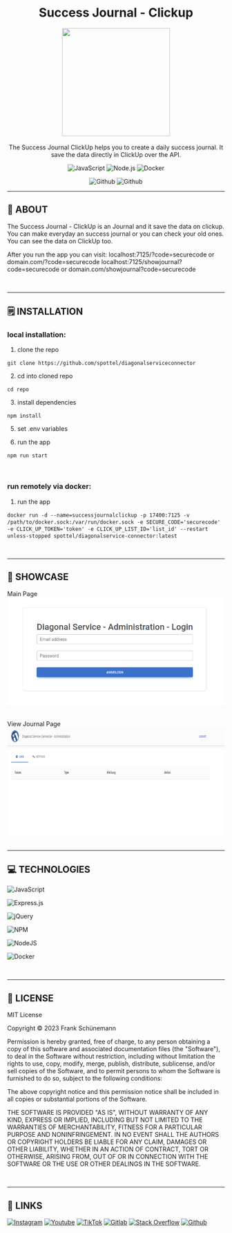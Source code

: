<div align='center'>
    <h1><b>Success Journal - Clickup</b></h1>
    <img src='https://raw.githubusercontent.com/Spottel/Diagonal-Service-Connector/master/public/readme/logo.png' width='250' height='250' />
    <p>The Success Journal ClickUp helps you to create a daily success journal. It save the data directly in ClickUp over the API.</p>


![JavaScript](https://badgen.net/badge/JavaScript/ES6/yellow?)
![Node.js](https://badgen.net/badge/Node.js/v18.15.0/green?)
![Docker](https://badgen.net/badge/Docker/23.0.3/cyan?)

![Github](https://badgen.net/github/release/Spottel/Diagonal-Service-Connector)
![Github](https://badgen.net/github/last-commit/Spottel/Diagonal-Service-Connector)


</div>

---

## 💾 **ABOUT**

The Success Journal - ClickUp is an Journal and it save the data on clickup.
You can make everyday an success journal or you can check your old ones.
You can see the data on ClickUp too.

After you run the app you can visit:
localhost:7125/?code=securecode or domain.com/?code=securecode
localhost:7125/showjournal?code=securecode or domain.com/showjournal?code=securecode



<br />

---

## 🗒️ **INSTALLATION**

### local installation:

1. clone the repo

```
git clone https://github.com/spottel/diagonalserviceconnector
```

2. cd into cloned repo

```
cd repo
```

3. install dependencies

```
npm install
```

5. set .env variables

6. run the app

```
npm run start
```


<br />

### run remotely via docker:

1. run the app

```
docker run -d --name=successjournalclickup -p 17400:7125 -v /path/to/docker.sock:/var/run/docker.sock -e SECURE_CODE='securecode' -e CLICK_UP_TOKEN='token' -e CLICK_UP_LIST_ID='list_id' --restart unless-stopped spottel/diagonalservice-connector:latest
```

<br />

---

## 🔎 **SHOWCASE**

Main Page
<br/>
<img src='https://raw.githubusercontent.com/Spottel/Diagonal-Service-Connector/master/public/readme/readme1.png' height='250' />

<br />
View Journal Page
<br/>
<img src='https://raw.githubusercontent.com/Spottel/Diagonal-Service-Connector/master/public/readme/readme2.png' height='250' />

<br />

<br />

---

## 💻 **TECHNOLOGIES**

![JavaScript](https://img.shields.io/badge/javascript-%23323330.svg?style=for-the-badge&logo=javascript&logoColor=%23F7DF1E)

![Express.js](https://img.shields.io/badge/express.js-%23404d59.svg?style=for-the-badge&logo=express&logoColor=%2361DAFB)

![jQuery](https://img.shields.io/badge/jquery-%230769AD.svg?style=for-the-badge&logo=jquery&logoColor=white)

![NPM](https://img.shields.io/badge/NPM-%23000000.svg?style=for-the-badge&logo=npm&logoColor=white)

![NodeJS](https://img.shields.io/badge/node.js-6DA55F?style=for-the-badge&logo=node.js&logoColor=white)

![Docker](https://img.shields.io/badge/docker-%230db7ed.svg?style=for-the-badge&logo=docker&logoColor=white)


<br />

---

## 📎 **LICENSE**

MIT License

Copyright © 2023 Frank Schünemann

Permission is hereby granted, free of charge, to any person obtaining a copy of this software and associated documentation files (the "Software"), to deal in the Software without restriction, including without limitation the rights to use, copy, modify, merge, publish, distribute, sublicense, and/or sell copies of the Software, and to permit persons to whom the Software is furnished to do so, subject to the following conditions:

The above copyright notice and this permission notice shall be included in all copies or substantial portions of the Software.

THE SOFTWARE IS PROVIDED "AS IS", WITHOUT WARRANTY OF ANY KIND, EXPRESS OR IMPLIED, INCLUDING BUT NOT LIMITED TO THE WARRANTIES OF MERCHANTABILITY, FITNESS FOR A PARTICULAR PURPOSE AND NONINFRINGEMENT. IN NO EVENT SHALL THE AUTHORS OR COPYRIGHT HOLDERS BE LIABLE FOR ANY CLAIM, DAMAGES OR OTHER LIABILITY, WHETHER IN AN ACTION OF CONTRACT, TORT OR OTHERWISE, ARISING FROM, OUT OF OR IN CONNECTION WITH THE SOFTWARE OR THE USE OR OTHER DEALINGS IN THE SOFTWARE.

<br />

---

## 📌 **LINKS**

[<img alt="Instagram" src="https://img.shields.io/badge/frank_schuenemann_-%23E4405F.svg?style=for-the-badge&logo=Instagram&logoColor=white" />](https://www.instagram.com/frank_schuenemann_/)
[<img alt="Youtube" src="https://img.shields.io/badge/@FrankSchuenemann-%23FF0000.svg?style=for-the-badge&logo=YouTube&logoColor=white" />](https://www.youtube.com/@FrankSchuenemann)
[<img alt="TikTok" src="https://img.shields.io/badge/@frankschuenemann-%23000000.svg?style=for-the-badge&logo=TikTok&logoColor=white" />](https://www.tiktok.com/@frankschuenemann)
[<img alt="Gitlab" src="https://img.shields.io/badge/frankschuenemann-%23181717.svg?style=for-the-badge&logo=gitlab&logoColor=white" />](https://gitlab.com/frankschuenemann)
[<img alt="Stack Overflow" src="https://img.shields.io/badge/frank-sch%c3%bcnemann-FE7A16?style=for-the-badge&logo=stack-overflow&logoColor=white" />](https://stackoverflow.com/users/18687186/frank-sch%c3%bcnemann)
[<img alt="Github" src="https://img.shields.io/badge/Spottel-%23181717.svg?style=for-the-badge&logo=github&logoColor=white" />](https://github.com/Spottel)
